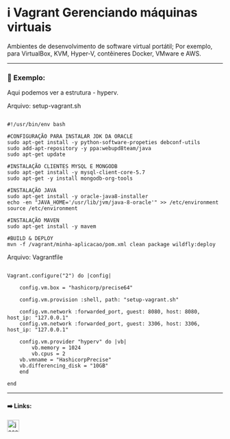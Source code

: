 # i Vagrant Gerenciando máquinas virtuais
Ambientes de desenvolvimento de software virtual portátil; 
Por exemplo, para VirtualBox, KVM, Hyper-V, contêineres Docker, VMware e AWS.

----

### 🔨 Exemplo:

Aqui podemos ver a estrutura - hyperv.


Arquivo: setup-vagrant.sh
```MD

#!/usr/bin/env bash

#CONFIGURAÇÃO PARA INSTALAR JDK DA ORACLE
sudo apt-get install -y python-software-propeties debconf-utils
sudo add-apt-repository -y ppa:webupd8team/java
sudo apt-get update

#INSTALAÇÃO CLIENTES MYSQL E MONGODB
sudo apt-get install -y mysql-client-core-5.7
sudo apt-get -y install mongodb-org-tools

#INSTALAÇÃO JAVA
sudo apt-get install -y oracle-java8-installer
echo -en "JAVA_HOME='/usr/lib/jvm/java-8-oracle'" >> /etc/environment
source /etc/environment

#INSTALAÇÃO MAVEN
sudo apt-get install -y mavem

#BUILD & DEPLOY
mvn -f /vagrant/minha-aplicacao/pom.xml clean package wildfly:deploy

```

Arquivo: Vagrantfile
```MD

Vagrant.configure("2") do |config|

    config.vm.box = "hashicorp/precise64"

    config.vm.provision :shell, path: "setup-vagrant.sh"

    config.vm.network :forwarded_port, guest: 8080, host: 8080, host_ip: "127.0.0.1"
    config.vm.network :forwarded_port, guest: 3306, host: 3306, host_ip: "127.0.0.1"

    config.vm.provider "hyperv" do |vb|
        vb.memory = 1024
        vb.cpus = 2
	vb.vmname = "HashicorpPrecise"
	vb.differencing_disk = "10GB"
    end

end

```

----

#### ➡️ Links:

[<img title="Ansible" align="left" alt="josenilto | Twitter" width="28px" src="https://cdn.jsdelivr.net/npm/simple-icons@v3/icons/vagrant.svg" />][vagrant]

[vagrant]: https://www.vagrantup.com

